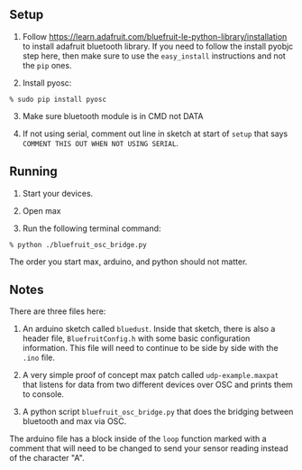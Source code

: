 ## Setup ##

1. Follow https://learn.adafruit.com/bluefruit-le-python-library/installation to install adafruit bluetooth library. If you need to follow the install pyobjc step here, then make sure to use the ``easy_install`` instructions and not the ``pip`` ones.

2. Install pyosc:
```
% sudo pip install pyosc
```

3. Make sure bluetooth module is in CMD not DATA

4. If not using serial, comment out line in sketch at start of ``setup`` that says ``COMMENT THIS OUT WHEN NOT USING SERIAL``.

## Running ##

1. Start your devices.

2. Open max

3. Run the following terminal command:

```
% python ./bluefruit_osc_bridge.py
```

The order you start max, arduino, and python should not matter.


## Notes ##

There are three files here:

1. An arduino sketch called ``bluedust``. Inside that sketch, there is also a header file, ``BluefruitConfig.h`` with some basic configuration information. This file will need to continue to be side by side with the ``.ino`` file.

2. A very simple proof of concept max patch called ``udp-example.maxpat`` that listens for data from two different devices over OSC and prints them to console.

3. A python script ``bluefruit_osc_bridge.py`` that does the bridging between bluetooth and max via OSC.

The arduino file has a block inside of the ``loop`` function marked with a comment that will need to be changed to send your sensor reading instead of the character "A".

